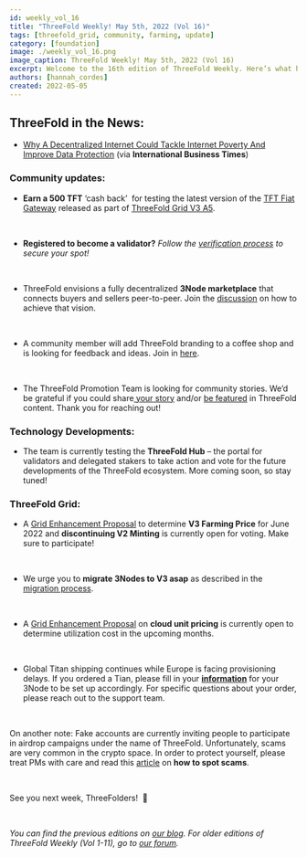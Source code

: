 ```yaml
---
id: weekly_vol_16
title: "ThreeFold Weekly! May 5th, 2022 (Vol 16)"
tags: [threefold_grid, community, farming, update]
category: [foundation]
image: ./weekly_vol_16.png
image_caption: ThreeFold Weekly! May 5th, 2022 (Vol 16)
excerpt: Welcome to the 16th edition of ThreeFold Weekly. Here’s what happened in the ThreeFold universe last week.
authors: [hannah_cordes]
created: 2022-05-05
---
```


## ThreeFold in the News:

* [Why A Decentralized Internet Could Tackle Internet Poverty And Improve Data Protection](https://www.ibtimes.com/why-decentralized-internet-could-tackle-internet-poverty-improve-data-protection-3488398) (via **International Business Times**)

### Community updates:

* **Earn a 500 TFT** ‘cash back’  for testing the latest version of the [TFT Fiat Gateway](https://forum.threefold.io/t/tft-fiat-gateway-beta-testing-program/2746) released as part of [ThreeFold Grid V3 A5](https://forum.threefold.io/t/threefold-product-updates-tfgrid-v3-a-5-april-2022/2713?u=hannahcordes).

<br/>

* **Registered to become a validator?** *Follow the [verification process](https://forum.threefold.io/t/the-threefold-validators-verification-process/2276) to secure your spot!*

<br/>

* ThreeFold envisions a fully decentralized **3Node marketplace** that connects buyers and sellers peer-to-peer. Join the [discussion](https://forum.threefold.io/t/3node-marketplace-how-do-we-further-decentralize/2752?u=hannahcordes) on how to achieve that vision.

<br/>

* A community member will add ThreeFold branding to a coffee shop and is looking for feedback and ideas. Join in [here](https://forum.threefold.io/t/if-bitcoin-is-resumed-in-one-word-as-hope-what-tft-would-be/2725/10).

<br/>

* The ThreeFold Promotion Team is looking for community stories. We’d be grateful if you could share[ your story](https://forum.threefold.io/t/looking-for-farmer-stories-to-share-with-the-world/2398?u=hannahcordes) and/or [be featured](https://forum.threefold.io/t/looking-for-people-to-feature-in-threefold-content-its-super-simple/2636/3) in ThreeFold content. Thank you for reaching out!

### Technology Developments: 

* The team is currently testing the **ThreeFold Hub** – the portal for validators and delegated stakers to take action and vote for the future developments of the ThreeFold ecosystem. More coming soon, so stay tuned! 

### ThreeFold Grid:

* A [Grid Enhancement Proposal](https://forum.threefold.io/t/gep-farming-v3-start-price-june-2022-and-v2-minting/2745?u=hannahcordes) to determine **V3 Farming Price** for June 2022 and **discontinuing V2 Minting** is currently open for voting. Make sure to participate!

<br/>

* We urge you to **migrate 3Nodes to V3 asap** as described in the [migration process](https://forum.threefold.io/t/farming-migration-grid-v2-v3/2143?u=hannahcordes).

<br/>

* A [Grid Enhancement Proposal](https://forum.threefold.io/t/gep-for-tfgrid-pricing/2772?u=hannahcordes) on **cloud unit pricing** is currently open to determine utilization cost in the upcoming months.

<br/>

* Global Titan shipping continues while Europe is facing provisioning delays. If you ordered a Tian, please fill in your **[information](https://forum.threefold.io/t/creating-your-v3-farm-required-for-open-unshipped-orders/2144)** for your 3Node to be set up accordingly. For specific questions about your order, please reach out to the support team.

<br/>

On another note: Fake accounts are currently inviting people to participate in airdrop campaigns under the name of ThreeFold. Unfortunately, scams are very common in the crypto space. In order to protect yourself, please treat PMs with care and read this [article](https://medium.com/the-capital/cryptocurrency-airdrop-scams-how-to-spot-them-and-avoid-being-a-victim-38172ad91b2d) on **how to spot scams**.

<br/>

See you next week, ThreeFolders!  🙌 

<br/>

*You can find the previous editions on [our blog](https://threefold.io/blog). For older editions of ThreeFold Weekly (Vol 1-11), go to [our forum](https://forum.threefold.io/c/ecosystem-developments/41).*
